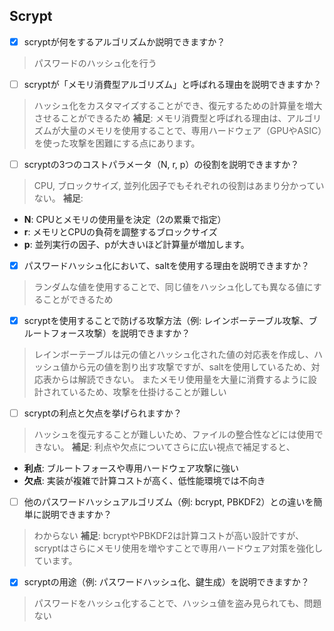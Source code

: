## Scrypt
- [x] scryptが何をするアルゴリズムか説明できますか？
>パスワードのハッシュ化を行う
- [ ] scryptが「メモリ消費型アルゴリズム」と呼ばれる理由を説明できますか？
>ハッシュ化をカスタマイズすることができ、復元するための計算量を増大させることができるため
  **補足**: メモリ消費型と呼ばれる理由は、アルゴリズムが大量のメモリを使用することで、専用ハードウェア（GPUやASIC）を使った攻撃を困難にする点にあります。
- [ ] scryptの3つのコストパラメータ（N, r, p）の役割を説明できますか？
> CPU, ブロックサイズ, 並列化因子でもそれぞれの役割はあまり分かっていない。
  **補足**:  
  - **N**: CPUとメモリの使用量を決定（2の累乗で指定）  
  - **r**: メモリとCPUの負荷を調整するブロックサイズ  
  - **p**: 並列実行の因子、pが大きいほど計算量が増加します。  

- [x] パスワードハッシュ化において、saltを使用する理由を説明できますか？
> ランダムな値を使用することで、同じ値をハッシュ化しても異なる値にすることができるため

- [x] scryptを使用することで防げる攻撃方法（例: レインボーテーブル攻撃、ブルートフォース攻撃）を説明できますか？
> レインボーテーブルは元の値とハッシュ化された値の対応表を作成し、ハッシュ値から元の値を割り出す攻撃ですが、saltを使用しているため、対応表からは解読できない。
またメモリ使用量を大量に消費するように設計されているため、攻撃を仕掛けることが難しい

- [ ] scryptの利点と欠点を挙げられますか？
> ハッシュを復元することが難しいため、ファイルの整合性などには使用できない。
  **補足**: 利点や欠点についてさらに広い視点で補足すると、  
  - **利点**: ブルートフォースや専用ハードウェア攻撃に強い  
  - **欠点**: 実装が複雑で計算コストが高く、低性能環境では不向き  

- [ ] 他のパスワードハッシュアルゴリズム（例: bcrypt, PBKDF2）との違いを簡単に説明できますか？
> わからない
  **補足**: bcryptやPBKDF2は計算コストが高い設計ですが、scryptはさらにメモリ使用を増やすことで専用ハードウェア対策を強化しています。

- [x] scryptの用途（例: パスワードハッシュ化、鍵生成）を説明できますか？
> パスワードをハッシュ化することで、ハッシュ値を盗み見られても、問題ない
